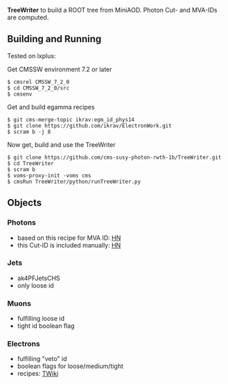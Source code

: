 **TreeWriter** to build a ROOT tree from MiniAOD. Photon Cut- and MVA-IDs are computed.

## Building and Running ##
Tested on lxplus:

Get CMSSW environment 7.2 or later

    $ cmsrel CMSSW_7_2_0
    $ cd CMSSW_7_2_0/src
    $ cmsenv
Get and build egamma recipes

    $ git cms-merge-topic ikrav:egm_id_phys14
    $ git clone https://github.com/ikrav/ElectronWork.git
    $ scram b -j 8
Now get, build and use the TreeWriter

    $ git clone https://github.com/cms-susy-photon-rwth-1b/TreeWriter.git
    $ cd TreeWriter
    $ scram b
    $ voms-proxy-init -voms cms
    $ cmsRun TreeWriter/python/runTreeWriter.py



## Objects ##
### Photons ###
- based on this recipe for MVA ID: [HN](https://hypernews.cern.ch/HyperNews/CMS/get/egamma/1552.html)
- this Cut-ID is included manually: [HN](https://hypernews.cern.ch/HyperNews/CMS/get/egamma/1541.html)

### Jets ###
- ak4PFJetsCHS
- only loose id

### Muons ###
- fulfilling loose id
- tight id boolean flag

### Electrons ###
- fulfilling "veto" id
- boolean flags for loose/medium/tight
- recipes: [TWiki](https://twiki.cern.ch/twiki/bin/view/CMS/CutBasedElectronIdentificationRun2#Recipe_for_regular_users_for_min)
